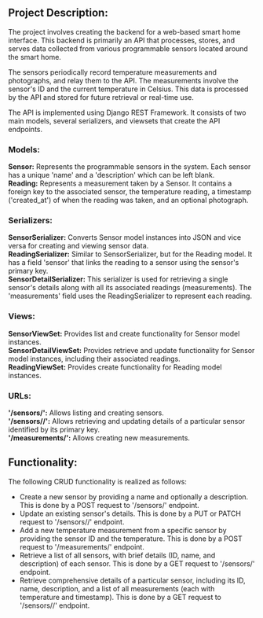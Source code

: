 ## Project Description:

The project involves creating the backend for a web-based smart home interface. This backend is primarily an API that processes, stores, and serves data collected from various programmable sensors located around the smart home.

The sensors periodically record temperature measurements and photographs, and relay them to the API. The measurements involve the sensor's ID and the current temperature in Celsius. This data is processed by the API and stored for future retrieval or real-time use.

The API is implemented using Django REST Framework. It consists of two main models, several serializers, and viewsets that create the API endpoints.

### Models:
**Sensor:** Represents the programmable sensors in the system. Each sensor has a unique 'name' and a 'description' which can be left blank.  
**Reading:** Represents a measurement taken by a Sensor. It contains a foreign key to the associated sensor, the temperature reading, a timestamp ('created_at') of when the reading was taken, and an optional photograph.  

### Serializers:
**SensorSerializer:** Converts Sensor model instances into JSON and vice versa for creating and viewing sensor data.  
**ReadingSerializer:** Similar to SensorSerializer, but for the Reading model. It has a field 'sensor' that links the reading to a sensor using the sensor's primary key.  
**SensorDetailSerializer:** This serializer is used for retrieving a single sensor's details along with all its associated readings (measurements). The 'measurements' field uses the ReadingSerializer to represent each reading.  

### Views:
**SensorViewSet:** Provides list and create functionality for Sensor model instances.  
**SensorDetailViewSet:** Provides retrieve and update functionality for Sensor model instances, including their associated readings.  
**ReadingViewSet:** Provides create functionality for Reading model instances.  

### URLs:
**'/sensors/':** Allows listing and creating sensors.  
**'/sensors/<pk>/':** Allows retrieving and updating details of a particular sensor identified by its primary key.  
**'/measurements/':** Allows creating new measurements.  

## Functionality:
The following CRUD functionality is realized as follows:
- Create a new sensor by providing a name and optionally a description. This is done by a POST request to '/sensors/' endpoint.
- Update an existing sensor's details. This is done by a PUT or PATCH request to '/sensors/<pk>/' endpoint.
- Add a new temperature measurement from a specific sensor by providing the sensor ID and the temperature. This is done by a POST request to '/measurements/' endpoint.
- Retrieve a list of all sensors, with brief details (ID, name, and description) of each sensor. This is done by a GET request to '/sensors/' endpoint.
- Retrieve comprehensive details of a particular sensor, including its ID, name, description, and a list of all measurements (each with temperature and timestamp). This is done by a GET request to '/sensors/<pk>/' endpoint.
